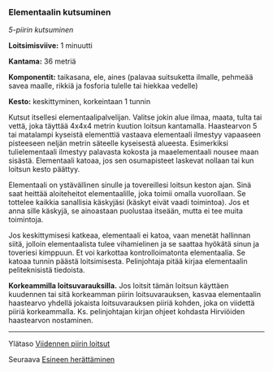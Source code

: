 ### Elementaalin kutsuminen

*5-piirin kutsuminen*

**Loitsimisviive:** 1 minuutti

**Kantama:** 36 metriä

**Komponentit:** taikasana, ele, aines (palavaa suitsuketta ilmalle, pehmeää savea maalle, rikkiä ja fosforia tulelle tai hiekkaa vedelle)

**Kesto:** keskittyminen, korkeintaan 1 tunnin

Kutsut itsellesi elementaalipalvelijan. Valitse jokin alue ilmaa, maata, tulta tai vettä, joka täyttää 4x4x4 metrin kuution loitsun kantamalla. Haastearvon 5 tai matalampi kyseistä elementtiä vastaava elementaali ilmestyy vapaaseen pisteeseen neljän metrin säteelle kyseisestä alueesta. Esimerkiksi tulielementaali ilmestyy palavasta kokosta ja maaelementaali nousee maan sisästä. Elementaali katoaa, jos sen osumapisteet laskevat nollaan tai kun loitsun kesto päättyy.

Elementaali on ystävällinen sinulle ja tovereillesi loitsun keston ajan. Sinä saat heittää aloiteheitot elementaalille, joka toimii omalla vuorollaan. Se tottelee kaikkia sanallisia käskyjäsi (käskyt eivät vaadi toimintoa). Jos et anna sille käskyjä, se ainoastaan puolustaa itseään, mutta ei tee muita toimintoja.

Jos keskittymisesi katkeaa, elementaali ei katoa, vaan menetät hallinnan siitä, jolloin elementaalista tulee vihamielinen ja se saattaa hyökätä sinun ja toveriesi kimppuun. Et voi karkottaa kontrolloimatonta elementaalia. Se katoaa tunnin päästä loitsimisesta. Pelinjohtaja pitää kirjaa elementaalin peliteknisistä tiedoista.

**Korkeammilla loitsuvarauksilla.** Jos loitsit tämän loitsun käyttäen kuudennen tai sitä korkeamman piirin loitsuvarauksen, kasvaa elementaalin haastearvo yhdellä jokaista loitsuvarauksen piiriä kohden, joka on viidettä piiriä korkeammalla. Ks. pelinjohtajan kirjan ohjeet kohdasta Hirviöiden haastearvon nostaminen.

---

Ylätaso [Viidennen piirin loitsut](5_piirin_loitsut)

Seuraava [Esineen herättäminen](Esineen_herättäminen)
